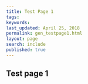 ```yaml
---
title: Test Page 1
tags:
keywords:
last_updated: April 25, 2018
permalink: gen_testpage1.html
layout: page
search: include
published: true
---
```

## Test page 1
